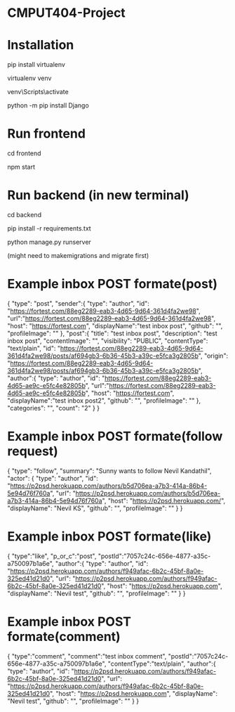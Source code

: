 # CMPUT404-Project

# Installation 
pip install virtualenv

virtualenv venv

venv\Scripts\activate

python -m pip install Django

# Run frontend
cd frontend

npm start

# Run backend (in new terminal)
cd backend

pip install -r requirements.txt

python manage.py runserver 

(might need to makemigrations and migrate first)


# Example inbox POST formate(post)
{
"type": "post",
"sender":{
        "type": "author",
        "id": "https://fortest.com/88eg2289-eab3-4d65-9d64-361d4fa2we98",
        "url":"https://fortest.com/88eg2289-eab3-4d65-9d64-361d4fa2we98",
        "host": "https://fortest.com",
        "displayName":"test inbox post",
        "github": "",
        "profileImage": ""
},
"post":{
        "title": "test inbox post",
        "description": "test inbox post",
        "contentImage": "",
        "visibility": "PUBLIC",
        "contentType": "text/plain",
        "id": "https://fortest.com/88eg2289-eab3-4d65-9d64-361d4fa2we98/posts/af694gb3-6b36-45b3-a39c-e5fca3g2805b",
        "origin": "https://fortest.com/88eg2289-eab3-4d65-9d64-361d4fa2we98/posts/af694gb3-6b36-45b3-a39c-e5fca3g2805b",
        "author":{
                "type": "author",
                "id": "https://fortest.com/88eg2289-eab3-4d65-ae9c-e5fc4e82805b",
                "url":"https://fortest.com/88eg2289-eab3-4d65-ae9c-e5fc4e82805b",
                "host": "https://fortest.com",
                "displayName":"test inbox post2",
                "github": "",
                "profileImage": ""
        },
        "categories": "",
        "count": "2"
}
}

# Example inbox POST formate(follow request)
{
"type": "follow",
"summary": "Sunny wants to follow Nevil Kandathil",
"actor": {
    "type": "author",
        "id": "https://p2psd.herokuapp.com/authors/b5d706ea-a7b3-414a-86b4-5e94d76f760a",
        "url": "https://p2psd.herokuapp.com/authors/b5d706ea-a7b3-414a-86b4-5e94d76f760a",
        "host": "https://p2psd.herokuapp.com/",
        "displayName": "Nevil KS",
        "github": "",
        "profileImage": ""
}
 }


# Example inbox POST formate(like)
{
"type":"like",
"p_or_c":"post",
"postId":"7057c24c-656e-4877-a35c-a750097b1a6e",
"author":{
            "type": "author",
            "id": "https://p2psd.herokuapp.com/authors/f949afac-6b2c-45bf-8a0e-325ed41d21d0",
            "url": "https://p2psd.herokuapp.com/authors/f949afac-6b2c-45bf-8a0e-325ed41d21d0",
            "host": "https://p2psd.herokuapp.com",
            "displayName": "Nevil test",
            "github": "",
            "profileImage": ""
        }
}

# Example inbox POST formate(comment)
{
"type":"comment",
"comment":"test inbox comment",
"postId":"7057c24c-656e-4877-a35c-a750097b1a6e",
"contentType":"text/plain",
"author":{
            "type": "author",
            "id": "https://p2psd.herokuapp.com/authors/f949afac-6b2c-45bf-8a0e-325ed41d21d0",
            "url": "https://p2psd.herokuapp.com/authors/f949afac-6b2c-45bf-8a0e-325ed41d21d0",
            "host": "https://p2psd.herokuapp.com",
            "displayName": "Nevil test",
            "github": "",
            "profileImage": ""
        }
}
